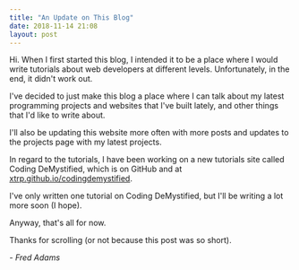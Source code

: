 ```yaml
---
title: "An Update on This Blog"
date: 2018-11-14 21:08
layout: post
---
```


Hi. When I first started this blog, I intended it to be a place where I would write tutorials about web developers at different levels. Unfortunately, in the end, it didn't work out.

I've decided to just make this blog a place where I can talk about my latest programming projects and websites that I've built lately, and other things that I'd like to write about.

I'll also be updating this website more often with more posts and updates to the projects page with my latest projects.

In regard to the tutorials, I have been working on a new tutorials site called Coding DeMystified, which is on GitHub and at [xtrp.github.io/codingdemystified](https://xtrp.github.io/codingdemystified/).

I've only written one tutorial on Coding DeMystified, but I'll be writing a lot more soon (I hope).

Anyway, that's all for now.

Thanks for scrolling (or not because this post was so short).

*- Fred Adams*
